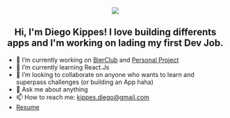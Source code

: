 <div align="center">
  <img src="https://user-images.githubusercontent.com/61224068/107318448-8e8c1980-6a7b-11eb-9f36-526b95e18def.gif"/>
  <h2>Hi, I'm Diego Kippes! I love building differents apps and I'm working on lading my first Dev Job.</h1>
</div>
  

- 🔭 I’m currently working on [BierClub](https://github.com/Evaristodantur/BierClub) and [Personal Project](https://github.com/dkippes/Adm-Presupuesto-Personal)
- 🌱 I’m currently learning React.Js
- 👯 I’m looking to collaborate on anyone who wants to learn and superpass challenges (or building an App haha)
- 💬 Ask me about anything
- 📫 How to reach me: kippes.diego@gmail.com
- [Resume](https://drive.google.com/file/d/1eOLaxy0UuDIx-TUGBiNzYIkijFyVZ7hi/view?usp=sharing)

